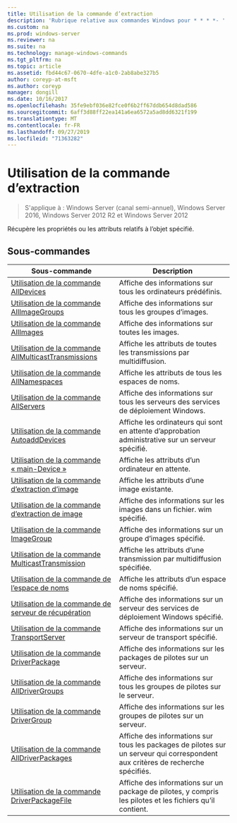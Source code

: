 ```yaml
---
title: Utilisation de la commande d’extraction
description: 'Rubrique relative aux commandes Windows pour * * * *- '
ms.custom: na
ms.prod: windows-server
ms.reviewer: na
ms.suite: na
ms.technology: manage-windows-commands
ms.tgt_pltfrm: na
ms.topic: article
ms.assetid: fbd44c67-0670-4dfe-a1c0-2ab8abe327b5
author: coreyp-at-msft
ms.author: coreyp
manager: dongill
ms.date: 10/16/2017
ms.openlocfilehash: 35fe9ebf036e82fce0f6b2ff67ddb654d8dad586
ms.sourcegitcommit: 6aff3d88ff22ea141a6ea6572a5ad8dd6321f199
ms.translationtype: MT
ms.contentlocale: fr-FR
ms.lasthandoff: 09/27/2019
ms.locfileid: "71363282"
---
```

# <a name="using-the-get-command"></a>Utilisation de la commande d’extraction

>S'applique à : Windows Server (canal semi-annuel), Windows Server 2016, Windows Server 2012 R2 et Windows Server 2012

Récupère les propriétés ou les attributs relatifs à l’objet spécifié.
## <a name="subcommands"></a>Sous-commandes
|Sous-commande|Description|
|-------|--------|
|[Utilisation de la commande AllDevices](using-the-get-alldevices-command.md)|Affiche des informations sur tous les ordinateurs prédéfinis.|
|[Utilisation de la commande AllImageGroups](using-the-get-allimagegroups-command.md)|Affiche des informations sur tous les groupes d’images.|
|[Utilisation de la commande AllImages](using-the-get-allimages-command.md)|Affiche des informations sur toutes les images.|
|[Utilisation de la commande AllMulticastTransmissions](using-the-get-allmulticasttransmissions-command.md)|Affiche les attributs de toutes les transmissions par multidiffusion.|
|[Utilisation de la commande AllNamespaces](using-the-get-allnamespaces-command.md)|Affiche les attributs de tous les espaces de noms.|
|[Utilisation de la commande AllServers](using-the-get-allservers-command.md)|Affiche des informations sur tous les serveurs des services de déploiement Windows.|
|[Utilisation de la commande AutoaddDevices](using-the-get-autoadddevices-command.md)|Affiche les ordinateurs qui sont en attente d’approbation administrative sur un serveur spécifié.|
|[Utilisation de la commande « main-Device »](using-the-get-device-command.md)|Affiche les attributs d’un ordinateur en attente.|
|[Utilisation de la commande d’extraction d’image](using-the-get-image-command.md)|Affiche les attributs d’une image existante.|
|[Utilisation de la commande d’extraction de image](using-the-get-imagefile-command.md)|Affiche des informations sur les images dans un fichier. wim spécifié.|
|[Utilisation de la commande ImageGroup](using-the-get-imagegroup-command.md)|Affiche des informations sur un groupe d’images spécifié.|
|[Utilisation de la commande MulticastTransmission](using-the-get-multicasttransmission-command.md)|Affiche les attributs d’une transmission par multidiffusion spécifiée.|
|[Utilisation de la commande de l’espace de noms](using-the-get-namespace-command.md)|Affiche les attributs d’un espace de noms spécifié.|
|[Utilisation de la commande de serveur de récupération](using-the-get-server-command.md)|Affiche des informations sur un serveur des services de déploiement Windows spécifié.|
|[Utilisation de la commande TransportServer](using-the-get-transportserver-command.md)|Affiche des informations sur un serveur de transport spécifié.|
|[Utilisation de la commande DriverPackage](using-the-get-driverpackage-command.md)|Affiche des informations sur les packages de pilotes sur un serveur.|
|[Utilisation de la commande AllDriverGroups](using-the-get-alldrivergroups-command.md)|Affiche des informations sur tous les groupes de pilotes sur le serveur.|
|[Utilisation de la commande DriverGroup](using-the-get-drivergroup-command.md)|Affiche des informations sur les groupes de pilotes sur un serveur.|
|[Utilisation de la commande AllDriverPackages](using-the-get-alldriverpackages-command.md)|Affiche des informations sur tous les packages de pilotes sur un serveur qui correspondent aux critères de recherche spécifiés.|
|[Utilisation de la commande DriverPackageFile](using-the-get-driverpackagefile-command.md)|Affiche des informations sur un package de pilotes, y compris les pilotes et les fichiers qu’il contient.|
